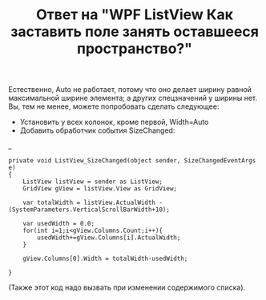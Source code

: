 ﻿---
title: "Ответ на \"WPF ListView Как заставить поле занять оставшееся пространство?\""
se.owner.user_id: 240512
se.owner.display_name: "MSDN.WhiteKnight"
se.owner.link: "https://ru.stackoverflow.com/users/240512/msdn-whiteknight"
se.answer_id: 641052
se.question_id: 640980
se.post_type: answer
se.is_accepted: False
---
<p>Естественно, Auto не работает, потому что оно делает ширину равной максимальной ширине элемента; а других спецзначений у ширины нет. Вы, тем не менее, можете попробовать сделать следующее:</p>

<ul>
<li>Установить у всех колонок, кроме первой, Width=Auto</li>
<li>Добавить обработчик события SizeChanged:</li>
</ul>

<p>_</p>

<pre><code>private void ListView_SizeChanged(object sender, SizeChangedEventArgs e)
{
    ListView listView = sender as ListView;
    GridView gView = listView.View as GridView;

    var totalWidth = listView.ActualWidth - (SystemParameters.VerticalScrollBarWidth+10); 

    var usedWidth = 0.0;    
    for(int i=1;i&lt;gView.Columns.Count;i++){
        usedWidth+=gView.Columns[i].ActualWidth;
    }

    gView.Columns[0].Width = totalWidth-usedWidth;

}
</code></pre>

<p>(Также этот код надо вызвать при изменении содержимого списка).</p>
